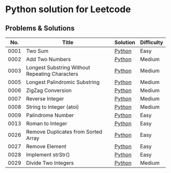 # Python solution for Leetcode
## Problems & Solutions
| No. | Title | Solution | Difficulty |
|-----| ----- | -------- | -------------------- |
| 0001 | Two Sum | [Python](https://github.com/zyeak/Leetcode/tree/main/leetcode/0001_Two_Sum) | Easy |
| 0002 | Add Two Numbers | [Python](https://github.com/zyeak/Leetcode/tree/main/leetcode/0002_Add_Two_Number) | Medium |
| 0003 | Longest Substring Without Repeating Characters | [Python](https://github.com/zyeak/Leetcode/tree/main/leetcode/0003_Longest_Substring_without_Repeating_Characters) | Medium |
| 0005 | Longest Palindromic Substring | [Python](https://github.com/zyeak/Leetcode/tree/main/leetcode/0005_Longest_Palindromic_Substring) | Medium |
| 0006 | ZigZag Conversion | [Python](https://github.com/zyeak/Leetcode/tree/main/leetcode/0006_ZigZag_Conversion) | Medium |
| 0007 | Reverse Integer | [Python](https://github.com/zyeak/Leetcode/tree/main/leetcode/0007_Reverse_Integer) | Medium |
| 0008 | String to Integer (atoi) | [Python](https://github.com/zyeak/Leetcode/tree/main/leetcode/0008_String_to_Integer) | Medium |
| 0009 | Palindrome Number | [Python](https://github.com/zyeak/Leetcode/tree/main/leetcode/0009_Ralindrome_Number) | Easy |
| 0013 | Roman to Integer | [Python](https://github.com/zyeak/Leetcode/tree/main/leetcode/0013_Roman_to_Integer) | Easy |
| 0026 | Remove Duplicates from Sorted Array | [Python](https://github.com/zyeak/Leetcode/tree/main/leetcode/0026_Remove_Duplicate_from_Sorted_Array) | Easy |
| 0027 | Remove Element | [Python](https://github.com/zyeak/Leetcode/tree/main/leetcode/0027_Remove_Element) | Easy |
| 0028 | Implement strStr() | [Python](https://github.com/zyeak/Leetcode/tree/main/leetcode/0028_Implement_strStr) | Easy |
| 0029 | Divide Two Integers | [Python](https://github.com/zyeak/Leetcode/tree/main/leetcode/0029_Divide_Two_Integers) | Medium |
